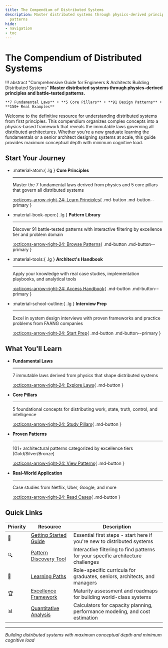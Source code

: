 ```yaml
---
title: The Compendium of Distributed Systems
description: Master distributed systems through physics-derived principles and battle-tested
  patterns
hide:
- navigation
- toc
---
```


# The Compendium of Distributed Systems

!!! abstract "Comprehensive Guide for Engineers & Architects Building Distributed Systems"
    **Master distributed systems through physics-derived principles and battle-tested patterns.**
    
    **7 Fundamental Laws** • **5 Core Pillars** • **91 Design Patterns** • **150+ Real Examples**

Welcome to the definitive resource for understanding distributed systems from first principles. This compendium organizes complex concepts into a physics-based framework that reveals the immutable laws governing all distributed architectures. Whether you're a new graduate learning the fundamentals or a senior architect designing systems at scale, this guide provides maximum conceptual depth with minimum cognitive load.

## Start Your Journey

<div class="grid cards" markdown>

- :material-atom:{ .lg } **Core Principles**
    
    ---
    
    Master the 7 fundamental laws derived from physics and 5 core pillars that govern all distributed systems
    
    [:octicons-arrow-right-24: Learn Principles](/core-principles/index/){ .md-button .md-button--primary }

- :material-book-open:{ .lg } **Pattern Library**
    
    ---
    
    Discover 91 battle-tested patterns with interactive filtering by excellence tier and problem domain
    
    [:octicons-arrow-right-24: Browse Patterns](/pattern-library/index/){ .md-button .md-button--primary }

- :material-tools:{ .lg } **Architect's Handbook**
    
    ---
    
    Apply your knowledge with real case studies, implementation playbooks, and analytical tools
    
    [:octicons-arrow-right-24: Access Handbook](/architects-handbook/index/){ .md-button .md-button--primary }

- :material-school-outline:{ .lg } **Interview Prep**
    
    ---
    
    Excel in system design interviews with proven frameworks and practice problems from FAANG companies
    
    [:octicons-arrow-right-24: Start Prep](/interview-prep/index/){ .md-button .md-button--primary }

</div>

## What You'll Learn

<div class="grid cards" markdown>

- **Fundamental Laws**
    
    ---
    
    7 immutable laws derived from physics that shape distributed systems
    
    [:octicons-arrow-right-24: Explore Laws](/core-principles/laws/index/){ .md-button }

- **Core Pillars**
    
    ---
    
    5 foundational concepts for distributing work, state, truth, control, and intelligence
    
    [:octicons-arrow-right-24: Study Pillars](/core-principles/pillars/index/){ .md-button }

- **Proven Patterns**
    
    ---
    
    101+ architectural patterns categorized by excellence tiers (Gold/Silver/Bronze)
    
    [:octicons-arrow-right-24: View Patterns](/pattern-library/index/){ .md-button }

- **Real-World Application**
    
    ---
    
    Case studies from Netflix, Uber, Google, and more
    
    [:octicons-arrow-right-24: Read Cases](/architects-handbook/case-studies/index/){ .md-button }

</div>

## Quick Links

| Priority | Resource | Description |
|----------|----------|-------------|
| 🚀 | [Getting Started Guide](/core-principles/index/) | Essential first steps - start here if you're new to distributed systems |
| 🔍 | [Pattern Discovery Tool](/pattern-library/index/) | Interactive filtering to find patterns for your specific architecture challenges |
| 🎯 | [Learning Paths](/core-principles/index/#learning-paths) | Role-specific curricula for graduates, seniors, architects, and managers |
| 🏆 | [Excellence Framework](/architects-handbook/index/#excellence-framework) | Maturity assessment and roadmaps for building world-class systems |
| 📊 | [Quantitative Analysis](/architects-handbook/quantitative-analysis/index/) | Calculators for capacity planning, performance modeling, and cost estimation |

---

*Building distributed systems with maximum conceptual depth and minimum cognitive load*